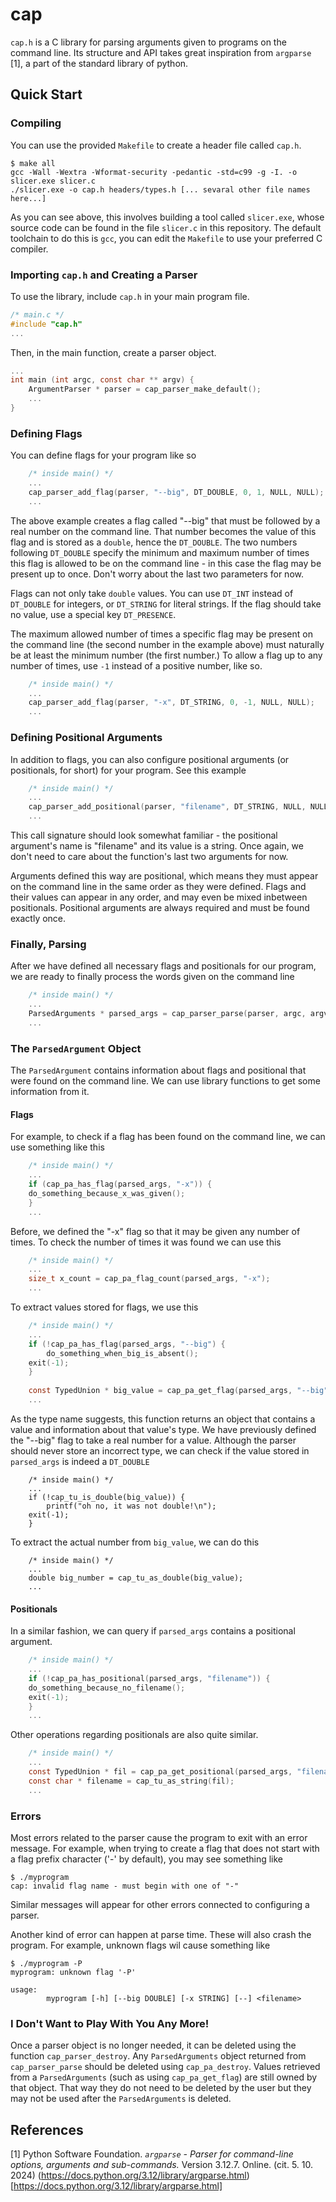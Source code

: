 # cap

`cap.h` is a C library for parsing arguments given to programs on the command
line. Its structure and API takes great inspiration from `argparse` [1], a part
of the standard library of python.

## Quick Start

### Compiling

You can use the provided `Makefile` to create a header file called `cap.h`. 
``` console
$ make all
gcc -Wall -Wextra -Wformat-security -pedantic -std=c99 -g -I. -o slicer.exe slicer.c
./slicer.exe -o cap.h headers/types.h [... sevaral other file names here...]
```
As you can see above, this involves building a tool called `slicer.exe`, whose
source code can be found in the file `slicer.c` in this repository. The default 
toolchain to do this is `gcc`, you can edit the `Makefile` to use your preferred
C compiler.

### Importing `cap.h` and Creating a Parser

To use the library, include `cap.h` in your main program file.
``` c
/* main.c */
#include "cap.h"
...
```
Then, in the main function, create a parser object.
``` c
...
int main (int argc, const char ** argv) {
    ArgumentParser * parser = cap_parser_make_default();
    ...
}
```

### Defining Flags

You can define flags for your program like so 
``` c
    /* inside main() */
    ...
    cap_parser_add_flag(parser, "--big", DT_DOUBLE, 0, 1, NULL, NULL);
    ...
```
The above example creates a flag called "--big" that must be followed by
a real number on the command line. That number becomes the value of this flag
and is stored as a `double`, hence the `DT_DOUBLE`. The two numbers following
`DT_DOUBLE` specify the minimum and maximum number of times this flag is
allowed to be on the command line - in this case the flag may be present up to
once. Don't worry about the last two parameters for now.

Flags can not only take `double` values. You can use `DT_INT` instead of 
`DT_DOUBLE` for integers, or `DT_STRING` for literal strings. If the flag should
take no value, use a special key `DT_PRESENCE`.

The maximum allowed number of times a specific flag may be present on the 
command line (the second number in the example above) must naturally be at
least the minimum number (the first number.) To allow a flag up to any number 
of times, use `-1` instead of a positive number, like so.
``` c
    /* inside main() */
    ...
    cap_parser_add_flag(parser, "-x", DT_STRING, 0, -1, NULL, NULL);
    ...
```

### Defining Positional Arguments

In addition to flags, you can also configure positional arguments (or 
positionals, for short) for your program. See this example
``` c
    /* inside main() */
    ...
    cap_parser_add_positional(parser, "filename", DT_STRING, NULL, NULL);
    ...
```
This call signature should look somewhat familiar - the positional argument's 
name is "filename" and its value is a string. Once again, we don't need to care
about the function's last two arguments for now.

Arguments defined this way are positional, which means they must appear on the 
command line in the same order as they were defined. Flags and their values can
appear in any order, and may even be mixed inbetween positionals.
Positional arguments are always required and must be found exactly once.

### Finally, Parsing

After we have defined all necessary flags and positionals for our program, we
are ready to finally process the words given on the command line
``` c
    /* inside main() */
    ... 
    ParsedArguments * parsed_args = cap_parser_parse(parser, argc, argv);
    ...
```

### The `ParsedArgument` Object

The `ParsedArgument` contains information about flags and positional that
were found on the command line. We can use library functions to get some 
information from it.
 
#### Flags

For example, to check if a flag has been found
on the command line, we can use something like this
``` c
    /* inside main() */
    ...
    if (cap_pa_has_flag(parsed_args, "-x")) {
	do_something_because_x_was_given();
    }
    ...
```
Before, we defined the "-x" flag so that it may be given
any number of times. To check the number of times it was found we can use this
``` c
    /* inside main() */
    ...
    size_t x_count = cap_pa_flag_count(parsed_args, "-x");
    ...
```

To extract values stored for flags, we use this
``` c
    /* inside main() */
    ...
    if (!cap_pa_has_flag(parsed_args, "--big") {
        do_something_when_big_is_absent();
	exit(-1);
    }
    
    const TypedUnion * big_value = cap_pa_get_flag(parsed_args, "--big");
    ...
```
As the type name suggests, this function returns an object that contains a 
value and information about that value's type. We have previously defined the 
"--big" flag to take a real number for a value. Although the parser should 
never store an incorrect type, we can check if the value 
stored in `parsed_args` is indeed a `DT_DOUBLE`
```
    /* inside main() */
    ...
    if (!cap_tu_is_double(big_value)) {
        printf("oh no, it was not double!\n");
	exit(-1);
    }
```
To extract the actual number from `big_value`, we can do this
```
    /* inside main() */
    ...
    double big_number = cap_tu_as_double(big_value);
    ...
```

#### Positionals

In a similar fashion, we can query if `parsed_args` contains a positional
argument.
``` c
    /* inside main() */
    ...
    if (!cap_pa_has_positional(parsed_args, "filename")) {
	do_something_because_no_filename();
	exit(-1);
    }
    ...
```
Other operations regarding positionals are also quite similar.
``` c
    /* inside main() */
    ...
    const TypedUnion * fil = cap_pa_get_positional(parsed_args, "filename");
    const char * filename = cap_tu_as_string(fil);
    ...
```

### Errors

Most errors related to the parser cause the program to exit with an error
message. For example, when trying to create a flag that does not start with
a flag prefix character ('-' by default), you may see something like
``` console
$ ./myprogram
cap: invalid flag name - must begin with one of "-"
```
Similar messages will appear for other errors connected to configuring 
a parser.

Another kind of error can happen at parse time. These will also crash the 
program. For example, unknown flags wil cause something like
``` console
$ ./myprogram -P
myprogram: unknown flag '-P'

usage:
        myprogram [-h] [--big DOUBLE] [-x STRING] [--] <filename>
```

### I Don't Want to Play With You Any More!

Once a parser object is no longer needed, it can be deleted using the function
`cap_parser_destroy`. Any `ParsedArguments` object returned from 
`cap_parser_parse` should be deleted using `cap_pa_destroy`. Values retrieved
from a `ParsedArguments` (such as using `cap_pa_get_flag`) are still owned by 
that object. That way they do not need to be deleted by the user but they 
may not be used after the `ParsedArguments` is  deleted.

## References

[1] Python Software Foundation. *`argparse` - Parser for command-line options, arguments and sub-commands.* Version 3.12.7. Online. (cit. 5. 10. 2024) (https://docs.python.org/3.12/library/argparse.html)[https://docs.python.org/3.12/library/argparse.html]
